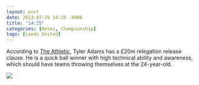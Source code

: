 ```yaml
---
layout: post
date: 2023-07-29 14:25 -0400
title: "14:25"
categories: [Notes, Championship]
tags: [Leeds United]
---
```


According to [The Athletic](https://theathletic.com/4729800/2023/07/28/tyler-adams-leeds-relegation-release-clause/), Tyler Adams has a £20m relegation release clause. He is a quick ball winner with high technical ability and awareness, which should have teams throwing themselves at the 24-year-old. 

![](https://i.imgur.com/94xx9QZ.jpg)